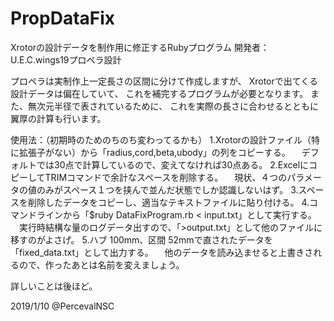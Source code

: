 # PropDataFix
Xrotorの設計データを制作用に修正するRubyプログラム
開発者：U.E.C.wings19プロペラ設計

プロペラは実制作上一定長さの区間に分けて作成しますが、
Xrotorで出てくる設計データは偏在していて、
これを補完するプログラムが必要となります。
また、無次元半径で表されているために、
これを実際の長さに合わせるとともに翼厚の計算も行います。

使用法：（初期時のためのちのち変わってるかも）
1.Xrotorの設計ファイル（特に拡張子がない）から「radius,cord,beta,ubody」の列をコピーする。
　デフォルトでは30点で計算しているので、変えてなければ30点ある。
2.ExcelにコピーしてTRIMコマンドで余計なスペースを削除する。
　現状、４つのパラメータの値のみがスペース１つを挟んで並んだ状態でしか認識しないはず。
3.スペースを削除したデータをコピーし、適当なテキストファイルに貼り付ける。
4.コマンドラインから「$ruby DataFixProgram.rb < input.txt」として実行する。
　実行時結構な量のログデータ出すので、「>output.txt」として他のファイルに移すのがよさげ。
5.ハブ 100mm、区間 52mmで直されたデータを「fixed_data.txt」として出力する。
　他のデータを読み込ませると上書きされるので、作ったあとは名前を変えましょう。
 
詳しいことは後ほど。

2019/1/10 @PercevalNSC
